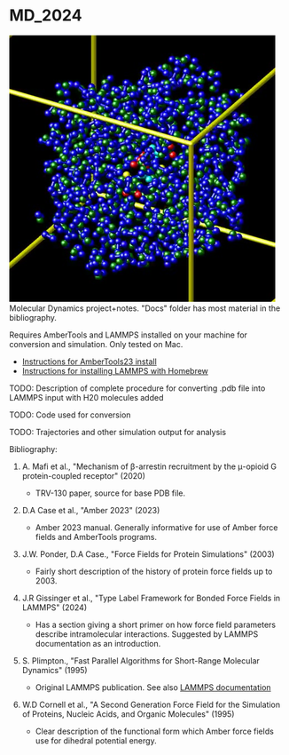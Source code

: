 # MD_2024

[![video](output/demo_thumbnail.jpg)](output/demo_video.mp4)
Molecular Dynamics project+notes. "Docs" folder has most material in the bibliography.

Requires AmberTools and LAMMPS installed on your machine for conversion and simulation. Only tested on Mac.

- [Instructions for AmberTools23 install](https://ambermd.org/GetAmber.php)
- [Instructions for installing LAMMPS with Homebrew ](https://formulae.brew.sh/formula/lammps)

TODO: Description of complete procedure for converting .pdb file into LAMMPS input with H20 molecules added

TODO: Code used for conversion

TODO: Trajectories and other simulation output for analysis


Bibliography:
1. A. Mafi et al., "Mechanism of β-arrestin recruitment by the μ-opioid G protein-coupled receptor" (2020)

   - TRV-130 paper, source for base PDB file. 

2. D.A Case et al., "Amber 2023" (2023)

   - Amber 2023 manual. Generally informative for use of Amber force fields and AmberTools programs.

3. J.W. Ponder, D.A Case., "Force Fields for Protein Simulations" (2003)

   - Fairly short description of the history of protein force fields up to 2003.

4. J.R Gissinger et al., "Type Label Framework for Bonded Force Fields in LAMMPS" (2024)

   - Has a section giving a short primer on how force field parameters describe intramolecular interactions. Suggested by LAMMPS documentation as an introduction.

5. S. Plimpton., "Fast Parallel Algorithms for Short-Range Molecular Dynamics" (1995)

   - Original LAMMPS publication. See also [LAMMPS documentation](https://docs.lammps.org/Intro.html)

6. W.D Cornell et al., "A Second Generation Force Field for the Simulation of Proteins, Nucleic Acids, and Organic Molecules" (1995)

   - Clear description of the functional form which Amber force fields use for dihedral potential energy.
